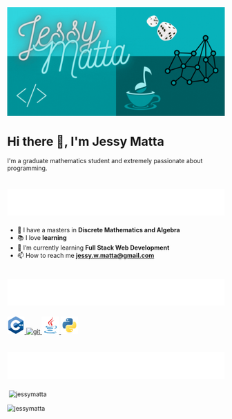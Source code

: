 <img src="./readme.gif"/>

# Hi there 👋, I'm Jessy Matta
I'm a graduate mathematics student and extremely passionate about programming.</h3>


# <img src="./assets/aboutme.gif"/>
- 🎲 I have a masters in **Discrete Mathematics and Algebra**
- 📚 I love **learning** <!-- <img align="right" src="./plane.gif" width=150px height=150px/>-->
- 🌱 I’m currently learning **Full Stack Web Development**
- 📫 How to reach me **jessy.w.matta@gmail.com**
 


# <img src="./assets/languages.gif"/>
<p align="left"> <a href="https://www.w3schools.com/cpp/" target="_blank" rel="noreferrer"> <img src="https://raw.githubusercontent.com/devicons/devicon/master/icons/cplusplus/cplusplus-original.svg" alt="cplusplus" width="40" height="40"/> </a> <a href="https://git-scm.com/" target="_blank" rel="noreferrer"> <img src="https://www.vectorlogo.zone/logos/git-scm/git-scm-icon.svg" alt="git" width="40" height="40"/> </a> <a href="https://www.java.com" target="_blank" rel="noreferrer"> <img src="https://raw.githubusercontent.com/devicons/devicon/master/icons/java/java-original.svg" alt="java" width="40" height="40"/> </a> <a href="https://www.python.org" target="_blank" rel="noreferrer"> <img src="https://raw.githubusercontent.com/devicons/devicon/master/icons/python/python-original.svg" alt="python" width="40" height="40"/> </a> </p>

# <img src="./assets/stats.gif"/>
<p>&nbsp;<img align="center" src="https://github-readme-stats.vercel.app/api?username=jessymatta&show_icons=true&locale=en" alt="jessymatta" /></p>

<p><img align="center" src="https://github-readme-streak-stats.herokuapp.com/?user=jessymatta&" alt="jessymatta" /></p>
